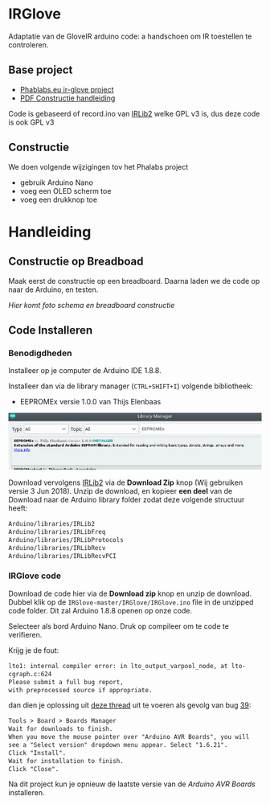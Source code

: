 # IRGlove
Adaptatie van de GloveIR arduino code: a handschoen om IR toestellen te controleren.

## Base project
* [Phablabs.eu ir-glove project](http://phablabs.eu/workshop/ir-glove)
* [PDF Constructie handleiding](http://phablabs.eu/sites/default/files/Photonics%20IRglove_online_0.pdf)

Code is gebaseerd of record.ino van [IRLib2](https://github.com/cyborg5/IRLib2) welke GPL v3 is, dus deze code is ook GPL v3

## Constructie
We doen volgende wijzigingen tov het Phalabs project
* gebruik Arduino Nano
* voeg een OLED scherm toe
* voeg een drukknop toe

# Handleiding

## Constructie op Breadboad
Maak eerst de constructie op een breadboard. Daarna laden we de code op naar de Arduino, en testen.

*Hier komt foto schema en breadboard constructie*

## Code Installeren

### Benodigdheden
Installeer op je computer de Arduino IDE 1.8.8. 

Installeer dan via de library manager (`CTRL+SHIFT+I`) volgende bibliotheek:
* EEPROMEx versie 1.0.0 van Thijs Elenbaas

![Install EEPROMex](doc/fig/EEPROMex_lib.png)

Download vervolgens [IRLib2](https://github.com/cyborg5/IRLib2) via de **Download Zip** knop (Wij gebruiken versie 3 Jun 2018). Unzip de download, en kopieer **een deel** van de Download naar de Arduino library folder zodat deze volgende structuur heeft: 

    Arduino/libraries/IRLib2
    Arduino/libraries/IRLibFreq
    Arduino/libraries/IRLibProtocols
    Arduino/libraries/IRLibRecv
    Arduino/libraries/IRLibRecvPCI

### IRGlove code
Download de code hier via de **Download zip** knop en unzip de download. Dubbel klik op de `IRGlove-master/IRGlove/IRGlove.ino` file in de unzipped code folder. Dit zal Arduino 1.8.8 openen op onze code. 

Selecteer als bord Arduino Nano. Druk op compileer om te code te verifieren. 

Krijg je de fout:

    lto1: internal compiler error: in lto_output_varpool_node, at lto-cgraph.c:624
    Please submit a full bug report,
    with preprocessed source if appropriate.

dan dien je oplossing uit [deze thread](https://forum.arduino.cc/index.php?topic=574020.0) uit te voeren als gevolg van bug [39](https://github.com/arduino/ArduinoCore-avr/issues/39):

    Tools > Board > Boards Manager
    Wait for downloads to finish.
    When you move the mouse pointer over "Arduino AVR Boards", you will see a "Select version" dropdown menu appear. Select "1.6.21".
    Click "Install".
    Wait for installation to finish.
    Click "Close".

Na dit project kun je opnieuw de laatste versie van de *Arduino AVR Boards* installeren.
